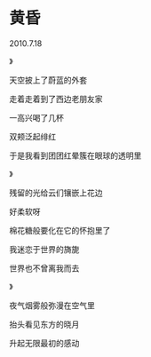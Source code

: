 # 黄昏

2010.7.18

》

天空披上了蔚蓝的外套

走着走着到了西边老朋友家

一高兴喝了几杯

双颊泛起绯红

于是我看到团团红晕簇在眼球的透明里

》

残留的光给云们镶嵌上花边

好柔软呀

棉花糖般要化在它的怀抱里了

我迷恋于世界的旖旎

世界也不曾离我而去

》

夜气烟雾般弥漫在空气里

抬头看见东方的晓月

升起无限最初的感动

